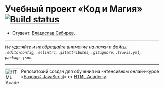 # Учебный проект «Код и Магия» [![Build status][travis-image]][travis-url]

* Студент: [Владислав Сибирев](https://up.htmlacademy.ru/javascript/9/user/213757).

---

_Не удаляйте и не обращайте внимание на папки и файлы:_<br>
_`.editorconfig`, `.eslintrc`, `.gitattributes`, `.gitignore`, `.travis.yml`, `package.json`._

---

<a href="https://htmlacademy.ru/intensive/javascript"><img align="left" width="50" height="50" title="HTML Academy" src="https://up.htmlacademy.ru/static/img/intensive/javascript/logo-for-github.svg"></a>

Репозиторий создан для обучения на интенсивном онлайн‑курсе «[Базовый JavaScript](https://htmlacademy.ru/intensive/javascript)» от [HTML Academy](https://htmlacademy.ru).

[travis-image]: https://travis-ci.org/htmlacademy-javascript/213757-code-and-magick.svg?branch=master
[travis-url]: https://travis-ci.org/htmlacademy-javascript/213757-code-and-magick
